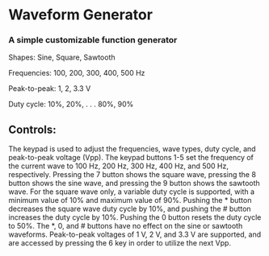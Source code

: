 Waveform Generator
=========

### A simple customizable function generator  

Shapes: Sine, Square, Sawtooth

Frequencies: 100, 200, 300, 400, 500 Hz

Peak-to-peak: 1, 2, 3.3 V

Duty cycle: 10%, 20%, . . . 80%, 90%

## Controls:

The keypad is used to adjust the frequencies, wave types, duty cycle, and peak-to-peak voltage (Vpp). 
The keypad buttons 1-5 set the frequency of the current wave to 100 Hz, 200 Hz, 300 Hz, 400 Hz, and 500 Hz, respectively. 
Pressing the 7 button shows the square wave, pressing the 8 button shows the sine wave, and pressing the 9 button shows the sawtooth wave. 
For the square wave only, a variable duty cycle is supported, with a minimum value of 10% and maximum value of 90%. 
Pushing the * button decreases the square wave duty cycle by 10%, and pushing the # button increases the duty cycle by 10%. 
Pushing the 0 button resets the duty cycle to 50%. 
The *, 0, and # buttons have no effect on the sine or sawtooth waveforms.
Peak-to-peak voltages of 1 V, 2 V, and 3.3 V are supported, and are accessed by pressing the 6 key in order to utilize the next Vpp.
